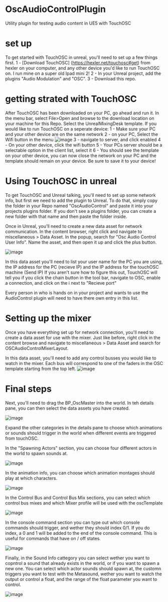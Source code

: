 # OscAudioControlPlugin
 Utility plugin for testing audio content in UE5 with TouchOSC 

# set up
To get started with TouchOSC in unreal, you'll need to set up a few things first.
 1 - [Download TouchOSC] (https://hexler.net/touchosc#get) from hexler on your computer, and any other device you'd like to run TouchOSC on. I run mine on a super old Ipad mini 2!
 2 - In your Unreal project, add the plugins "Audio Modulation" and "OSC".
 3 - Download this repo.

# getting strated with TouchOSC
After TouchOSC has been downloaded on your PC, go ahead and run it.
In the menu bar, select File>Open and browse to the download location on your machine for this Repo. Select the UnrealMixingDesk template.
If you would like to run TouchOSC on a seperate device:
 1 - Make sure your PC and your other device are on the same network
 2 - on your PC, Select the Wifi button in the menu
![image](https://github.com/CoalminerAudio/OscAudioControlPlugin/assets/98418608/3087f8a9-b456-43f9-b38a-a7538a7d86b7)
 3 - navigate to server, and click enabled
 4 - On your other device, click the wifi button
 5 - Your PCs server should be a selectable option in the client list, select it
 6 - You should see the template on your other device, you can now close the network on your PC and the template should remain on your device. Be sure to save it to your device!

# Using TouchOSC in unreal
To get TouchOSC and Unreal talking, you'll need to set up some network info, but first we need to add the plugin to Unreal. To do that, simply copy the folder in your Repo named "OscAudioControl" and paste it into your projects plugins folder. If you don't see a plugins folder, you can create a new folder with that name and then paste the folder inside.

Once in Unreal, you'll need to create a new data asset for network communication.
In the content browser, right click and navigate to miscellaneous > Data Asset. In the popup, search for "Osc Audio Control User Info".
Name the asset, and then open it up and click the plus button.

![image](https://github.com/CoalminerAudio/OscAudioControlPlugin/assets/98418608/2ecfe42e-5945-484d-bdda-b4de8bf955bc)

In this data asset you'll need to list your user name for the PC you are using, the IP address for the PC (recieve IP) and the IP address for the touchOSC machine (Send IP)
If you aren't sure how to figure this out, TouchOSC will tell you if you click the chain button in the tool bar, navigate to OSC, enable a connection, and click on the i next to "Recieve port"

Every person in who is hands on in your project and wants to use the AudioControl plugin will need to have there own entry in this list.

# Setting up the mixer
Once you have everything set up for network connection, you'll need to create a data asset for use with the mixer. Just like before, right click in the content browse and navigate to miscellaneous > Data Asset and search for OSCAudioControlMixerLayout.

In this data asset, you'll need to add any control busses you would like to watch in the mixer. Each bus will correspond to one of the faders in the OSC template starting from the top left. 
![image](https://github.com/CoalminerAudio/OscAudioControlPlugin/assets/98418608/c2eb3167-6728-45c2-b783-66b71214ceb9)

# Final steps
Next, you'll need to drag the BP_OscMaster into the world. In teh details pane, you can then select the data assets you have created. 

![image](https://github.com/CoalminerAudio/OscAudioControlPlugin/assets/98418608/ec9dc17c-368f-41d7-b05e-561efd9ee321)

Expand the other categories in the details pane to choose which animations or sounds should trigger in the world when different events are triggered from touchOSC.

In the "Spawning Actors" section, you can choose four different actors in the world to spawn sounds at.

![image](https://github.com/CoalminerAudio/OscAudioControlPlugin/assets/98418608/69a29e25-09e0-4892-ae1f-cfb59a8949b6)

In the animation info, you can choose which animation montages should play at which characters.

![image](https://github.com/CoalminerAudio/OscAudioControlPlugin/assets/98418608/ab1ef154-7fbd-4edf-bde1-e21769852250)

In the Control Bus and Control Bus Mix sections, you can select which control bus mixes and which Mixer profile will be used with the oscTemplate

![image](https://github.com/CoalminerAudio/OscAudioControlPlugin/assets/98418608/047a30bf-fedb-42bd-bbe4-d328d312c6bc)

In the console command section you can type out which console commands should trigger, and wether they should index 0/1. If you do index, a 0 and 1 will be added to the end of the console command. This is useful for commands that have on / off states.

![image](https://github.com/CoalminerAudio/OscAudioControlPlugin/assets/98418608/bb1a7b22-405f-46e9-b3d5-aafd616b99fa)

Finally, in the Sound Info cattegory you can select wether you want to copntrol a sound that already exists in the world, or if you want to spawn a new one. You can select which actor sounds should spawn at, the customn triggers you want to test with the Metasound, wether you want to watch the output or control a float, and the range of the float parameter you want to control.

![image](https://github.com/CoalminerAudio/OscAudioControlPlugin/assets/98418608/18124818-8002-4804-9e8b-d82ac421a15d)


